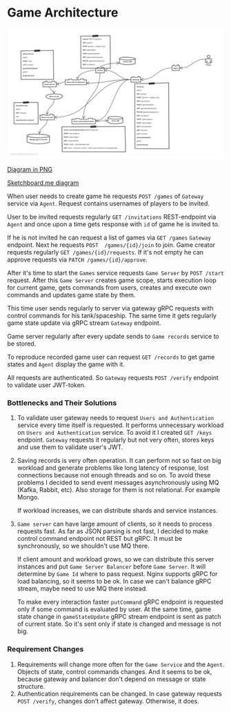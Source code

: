 # Game Architecture

![Diagram](Game_Architecture.jpg)

[Diagram in PNG](Game_Architecture.png)

[Sketchboard.me diagram](https://sketchboard.me/BEeyMRWFMgW)

When user needs to create game he requests `POST /games` of `Gateway` service via `Agent`. Request contains usernames of players to be invited.

User to be invited requests regularly `GET /invitations` REST-endpoint via `Agent` and once upon a time gets response with `id` of game he is invited to.

If he is not invited he can request a list of games via `GET /games` `Gateway` endpoint. Next he requests `POST  /games/{id}/join` to join. Game creator requests regularly `GET /games/{id}/requests`. If it's not empty he can approve requests via `PATCH /games/{id}/approve`.

After it's time to start the `Games` service requests `Game Server` by `POST /start` request. After this `Game Server` creates game scope, starts execution loop for current game, gets commands from users, creates and execute own commands and updates game state by them.

This time user sends regularly to server via gateway gRPC requests with control commands for his tank/spaceship. The same time it gets regularly game state update via gRPC stream `Gateway` endpoint.

Game server regularly after every update sends to `Game records` service to be stored.

To reproduce recorded game user can request `GET /records` to get game states and `Agent` display the game with it.

All requests are authenticated. So `Gateway` requests `POST /verify` endpoint to validate user JWT-token.

### Bottlenecks and Their Solutions

1. To validate user gateway needs to request `Users and Authentication` service every time itself is requested. It performs unnecessary workload on `Users and Authentication` service. To avoid it I created `GET /keys` endpoint. `Gateway` requests it regularly but not very often, stores keys and use them to validate user's JWT.
2. Saving records is very often operation. It can perform not so fast on big workload and generate problems like long latency of response, lost connections because not enough threads and so on. To avoid these problems I decided to send event messages asynchronously using MQ (Kafka, Rabbit, etc). Also storage for them is not relational. For example Mongo.
   
   If workload increases, we can distribute shards and service instances.
3. `Game server` can have large amount of clients, so it needs to process requests fast. As far as JSON parsing is not fast, I decided to make control command endpoint not REST but gRPC. It must be synchronously, so we shouldn't use MQ there. 

   If client amount and workload grows, so we can distribute this server instances and put `Game Server Balancer` before `Game Server`. It will determine by `Game Id` where to pass request. Nginx supports gRPC for load balancing, so it seems to be ok. In case we can't balance gRPC stream, maybe need to use MQ there instead.

   To make every interaction faster `putCommand` gRPC endpoint is requested only if some command is evaluated by user. At the same time, game state change in `gameStateUpdate` gRPC stream endpoint is sent as patch of current state. So it's sent only if state is changed and message is not big. 

### Requirement Changes
1. Requirements will change more often for the `Game Service` and the `Agent`. Objects of state, control commands changes. And it seems to be ok, because gateway and balancer don't depend on message or state structure.
2. Authentication requirements can be changed. In case gateway requests `POST /verify`, changes don't affect gateway. Otherwise, it does.

